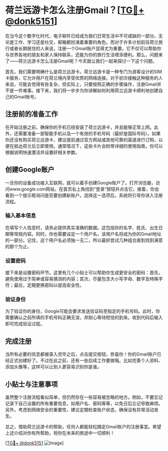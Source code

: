 # 荷兰远游卡怎么注册Gmail？[[TG💪+ @donk5151](https://t.me/s/donk5151)]

在当今这个数字化时代，电子邮件已经成为我们日常生活中不可或缺的一部分。无论是工作、学习还是社交，邮箱都扮演着重要的角色。而对于许多计划前往荷兰旅行或者长期居住的人来说，注册一个Gmail账户显得尤为重要。它不仅可以帮助你与世界各地的朋友和家人保持联系，还能为你的旅行生活增添便利。那么，问题来了——荷兰远游卡怎么注册Gmail呢？今天就让我们一起来探讨一下这个问题。

首先，我们需要明确什么是荷兰远游卡。荷兰远游卡是一种专门为游客设计的SIM卡服务，它允许用户在荷兰境内享受优质的网络连接。对于初次接触这种服务的人来说，可能会觉得有些复杂，但实际上，只要按照正确的步骤操作，注册Gmail并不是一件难事。接下来，我们将一步步为你讲解如何利用荷兰远游卡顺利地创建自己的Gmail账号。

## 注册前的准备工作

在开始注册之前，确保你的手机已经安装了荷兰远游卡，并且能够正常上网。此外，还需要准备一部智能手机以及一个有效的手机号码（最好是国际号码）。如果你还没有购买荷兰远游卡，建议提前通过官方网站或其他可靠的渠道进行订购，以便在抵达荷兰后立即使用。通常情况下，这些卡片会附带详细的使用指南，你可以根据说明快速激活并设置好相关参数。

## 创建Google账户

一旦你的设备成功接入互联网，就可以着手创建Google账户了。打开浏览器，访问www.google.com网站，在首页右上角找到“登录”按钮并点击它。接着，你会看到一个提示框询问是否要创建新账户。选择这一选项后，系统将引导你进入注册流程。

### 输入基本信息

在填写个人信息时，请务必提供真实准确的数据。这包括你的名字、姓氏、出生日期等常规内容。同时，你也需要设定一个用户名，该用户名将成为你的Gmail地址的一部分。记住，这个用户名必须独一无二，所以最好尝试几种组合直到找到满意的那个为止。

### 设置密码

接下来是设置密码环节。这里有几个小贴士可以帮助你生成更安全的密码：首先，避免使用过于简单或容易猜测的内容；其次，尽量包含大小写字母、数字及特殊字符；最后，定期更换密码以提高安全性。

### 验证身份

为了验证你的身份，Google可能会要求发送验证码至指定的手机号码。此时，你需要确认之前所填的手机号码正确无误，并耐心等待短信的到来。收到代码后输入即可完成验证过程。

## 完成注册

当所有必要的信息都被录入完毕之后，点击提交按钮，恭喜你！你的Gmail账户已经正式创建好了。不过在此之前，还有一些后续工作要做哦。比如完善个人资料、添加头像等，这样可以让别人更容易识别你是谁。

## 小贴士与注意事项

虽然整个注册流程看似简单，但仍然存在一些容易被忽略的地方。例如，不要忘记记录下自己设置的所有重要信息，如用户名、密码等等，以免日后忘记导致麻烦。另外，考虑到网络安全的重要性，建议定期检查账户状态，确保没有异常活动发生。

总之，借助荷兰远游卡的帮助，任何人都能轻松搞定Gmail账户的注册事宜。希望上述介绍对你有所帮助，祝你在未来的旅途中一切顺利！

[[TG💪+ @donk5151](https://t.me/s/donk5151) ![Image](https://i.postimg.cc/rwNCRYN7/Snipaste-2025-04-30-17-27-05.png)]